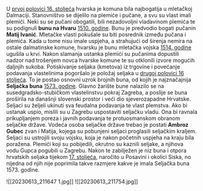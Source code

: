 U <u>prvoj polovici 16. stoljeća</u> hvarska je komuna bila najbogatija u mletačkoj Dalmaciji. Stanovništvo se dijelilo na plemiće i pučane, a svu su vlast imali plemići. Neki su se pučani obogatili, bili nezadovoljni vladavinom plemića te su podignuli **bunu na Hvaru** <u>1510. godine</u>. Bunu je predvodio bogati pučanin **Matij Ivanić**. Mletačke vlasti pokušale su biti posrednik između pučana i plemića. Kada u tome nisu imale uspjeha, a strahujući od širenja nemira na ostale dalmatinske komune, hvarsku je bunu mletačka vojska <u>1514. godine</u> ugušila u krvi. Nakon slamanja ustanka plemići su pučanima dopustili nadzor nad trošenjem novca hvarske komune te su otklonili izvore mogućih daljnjih sukoba. Potiskivanje seljaka (kmetova) iz trgovine i povećanje podavanja vlastelinima pogoršalo je položaj seljaka u <u>drugoj polovici 16 stoljeća</u>. To je postao osnovni uzrok brojnih buna, od kojih je najznačajnija **Seljačka buna** <u>1573. godine</u>. Glavno žarište bune nalazilo se na susedgradsko-stubičkom vlastelinstvu pokraj Zagreba, a poslije se buna proširila na današnji slovenski prostor i veći dio sjeverozapadne Hrvatske. Seljaci su željeli ukinuti sva feudalna podavanja te vlast plemstva. Ako bi ustanak uspio, mislili su u Zagrebu uspostaviti seljačku vladu. Ona bi ravnala prikupljanjem poreza i javnih podavanja te protuosmanskom obranom seljačke države. Vodeća osoba seljačke države trebao je postati **Ambroz Gubec** zvan i Matija, kojega su pobunjeni seljaci proglasili seljačkim kraljem. Seljaci su ustrojili svoju vojsku, koja je nakon početnih uspjeha na kraju bila poražena. Plemići koji su pobijedili, okrutno su kaznili seljake, a njihova vodu Gupca pogubili u Zagrebu. Nakon te zabilježen je niz buna i otpora hrvatskih seljaka tijekom <u>17. stoljeća</u>, naročito u Posavini i okolici Siska, no nijedna od njih nije poprimila takve razmjere kakve je imala Seljačka buna 1573. godine.

![[20230613_211647 1.jpg]]
![[20230613_211754.jpg]]
